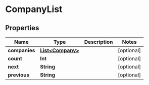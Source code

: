
# CompanyList

## Properties
Name | Type | Description | Notes
------------ | ------------- | ------------- | -------------
**companies** | [**List&lt;Company&gt;**](Company.md) |  |  [optional]
**count** | **Int** |  |  [optional]
**next** | **String** |  |  [optional]
**previous** | **String** |  |  [optional]



